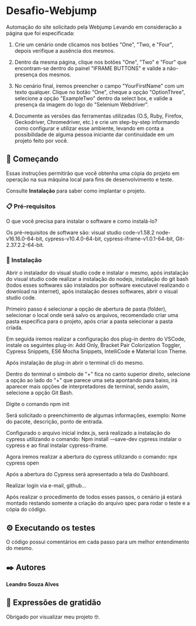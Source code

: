 # Desafio-Webjump
Automação do site solicitado pela Webjump
Levando em consideração a página que foi especificada:
1) Crie um cenário onde clicamos nos botões "One", "Two, e "Four", depois verifique a ausência dos mesmos.

2) Dentro da mesma página, clique nos botões "One", "Two" e "Four" que encontram-se dentro do painel "IFRAME BUTTONS" e valide a não-presença dos mesmos.

3) No cenário final, iremos preencher o campo "YourFirstName" com um texto qualquer. Clique no botão "One", cheque a opção "OptionThree", selecione a opção "ExampleTwo" dentro da select box, e valide a presença da imagem do logo do "Selenium Webdriver".

4) Documente as versões das ferramentas utilizadas (O.S, Ruby, Firefox, Geckodriver, Chromedriver, etc.) e crie um step-by-step informando como configurar e utilizar esse ambiente, levando em conta a possibilidade de alguma pessoa iniciante dar continuidade em um projeto feito por você.

## 🚀 Começando

Essas instruções permitirão que você obtenha uma cópia do projeto em operação na sua máquina local para fins de desenvolvimento e teste.

Consulte **Instalação** para saber como implantar o projeto.

### 📋 Pré-requisitos

O que você precisa para instalar o software e como instalá-lo?

Os pré-requisitos de software são:
visual studio code-v1.58.2
node-v16.16.0-64-bit,
cypress-v10.4.0-64-bit,
cypress-iframe-v1.0.1-64-bit,
Git-2.37.2.2-64-bit.
### 🔧 Instalação
Abrir o instalador do visual studio code e instalar o mesmo, após instalação do visual studio code realizar a instalação do nodejs, instalação do git bash (todos esses softwares são instalados por software executavel realizando o download na internet), após instalação desses softwares, abrir o visual studio code.

Primeiro passo é selecionar a opção de abertura de pasta (folder), selecionar o local onde será salvo os arquivos, recomendado criar uma pasta especifica para o projeto, após criar a pasta selecionar a pasta criada.

Em seguida iremos realizar a configuração dos plug-in dentro do VSCode, instale os seguintes plug-in:
Add Only, Bracket Pair Colorization Toggler, Cypress Snippets, ES6 Mocha Snippets, IntelliCode e Material Icon Theme.

Após instalação de plug-in abrir o terminal cli do mesmo. 

Dentro do terminal o simbolo de "+" fica no canto superior direito, selecione a opção ao lado do "+" que parece uma seta apontando para baixo, irá aparecer mais opções de interpretadores de terminal, sendo assim, selecione a opção Git Bash.

Digite o comando npm init 

Será solicitado o preenchimento de algumas informações, exemplo: Nome do pacote, descrição, ponto de entrada.

Configurado o arquivo inicial index.js, será realizado a instalação do cypress utilizando o comando: 
Npm install -–save-dev cypress
instalar o cypress e ao final instalar cypress-iframe.

Agora iremos realizar a abertura do cypress utilizando o comando: npx cypress open 

Após a abertura do Cypress será apresentado a tela do Dashboard.

Realizar login via e-mail, github... 

Após realizar o procedimento de todos esses passos, o cenário já estará montado restando somente a criação do arquivo spec para rodar o teste e a cópia do código.


## ⚙️ Executando os testes
O código possui comentários em cada passo para um melhor entendimento do mesmo.

## ✒️ Autores
**Leandro Souza Alves**

## 🎁 Expressões de gratidão

Obrigado por visualizar meu projeto 🤓.
